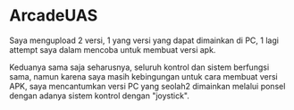# ArcadeUAS
 
Saya mengupload 2 versi, 1 yang versi yang dapat dimainkan di PC, 1 lagi attempt saya dalam mencoba untuk membuat versi apk.

Keduanya sama saja seharusnya, seluruh kontrol dan sistem berfungsi sama, namun karena saya masih kebingungan untuk cara membuat versi APK, saya mencantumkan versi PC yang seolah2 dimainkan melalui ponsel dengan adanya sistem kontrol dengan "joystick".
